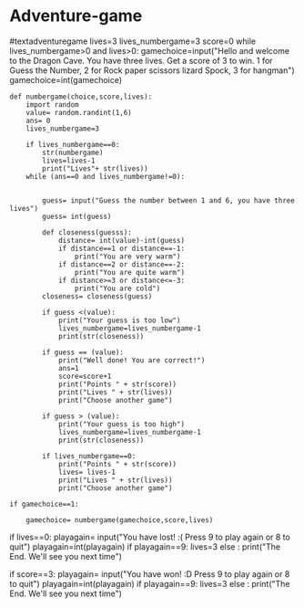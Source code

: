 # Adventure-game
#textadventuregame
lives=3
lives_numbergame=3
score=0 
while lives_numbergame>0 and lives>0:
    gamechoice=input("Hello and welcome to the Dragon Cave. You have three lives. Get a score of 3 to win. 1 for Guess the Number, 2 for Rock paper scissors lizard Spock, 3 for hangman")
    gamechoice=int(gamechoice)

    def numbergame(choice,score,lives):
        import random
        value= random.randint(1,6)
        ans= 0
        lives_numbergame=3

        if lives_numbergame==0:
            str(numbergame)
            lives=lives-1
            print("Lives"+ str(lives)) 
        while (ans==0 and lives_numbergame!=0):
            
            
            guess= input("Guess the number between 1 and 6, you have three lives")
            guess= int(guess)

            def closeness(guesss):
                distance= int(value)-int(guess) 
                if distance==1 or distance==-1:
                    print("You are very warm")
                if distance==2 or distance==-2:
                    print("You are quite warm")
                if distance>=3 or distance<=-3:
                    print("You are cold")
            closeness= closeness(guess)
            
            if guess <(value):
                print("Your guess is too low")
                lives_numbergame=lives_numbergame-1
                print(str(closeness))

            if guess == (value):
                print("Well done! You are correct!")
                ans=1
                score=score+1
                print("Points " + str(score))
                print("Lives " + str(lives))
                print("Choose another game")

            if guess > (value):
                print("Your guess is too high")
                lives_numbergame=lives_numbergame-1
                print(str(closeness))
        
            if lives_numbergame==0:
                print("Points " + str(score))
                lives= lives-1 
                print("Lives " + str(lives))
                print("Choose another game")

    if gamechoice==1:
        
        gamechoice= numbergame(gamechoice,score,lives)
if lives==0:
    playagain= input("You have lost! :( Press 9 to play again or 8 to quit")
    playagain=int(playagain)
    if playagain==9:
        lives=3
    else : print("The End. We'll see you next time")

if score==3:
    playagain= input("You have won! :D Press 9 to play again or 8 to quit")
    playagain=int(playagain)
    if playagain==9:
        lives=3
    else : print("The End. We'll see you next time")
    
